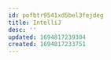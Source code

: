 ```yaml
---
id: pofbtr9541xd5bel3fejdeg
title: IntelliJ
desc: ''
updated: 1694817239304
created: 1694817233751
---
```

